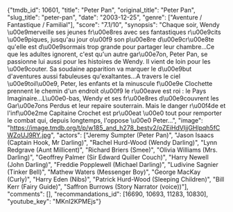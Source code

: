 {"tmdb_id": 10601, "title": "Peter Pan", "original_title": "Peter Pan", "slug_title": "peter-pan", "date": "2003-12-25", "genre": ["Aventure / Fantastique / Familial"], "score": "7.1/10", "synopsis": "Chaque soir, Wendy \u00e9merveille ses jeunes fr\u00e8res avec ses fantastiques r\u00e9cits \u00e9piques, jusqu'au jour o\u00f9 son p\u00e8re d\u00e9cr\u00e8te qu'elle est d\u00e9sormais trop grande pour partager leur chambre...Ce que les adultes ignorent, c'est qu'un autre gar\u00e7on, Peter Pan, se passionne lui aussi pour les histoires de Wendy. Il vient de loin pour les \u00e9couter. Sa soudaine apparition va marquer le d\u00e9but d'aventures aussi fabuleuses qu'exaltantes...A travers le ciel \u00e9toil\u00e9, Peter, les enfants et la minuscule f\u00e9e Clochette prennent le chemin d'un endroit o\u00f9 le r\u00eave est roi : le Pays Imaginaire...L\u00e0-bas, Wendy et ses fr\u00e8res d\u00e9couvrent les Gar\u00e7ons Perdus et leur repaire souterrain. Mais le danger r\u00f4de et l'inf\u00e2me Capitaine Crochet est pr\u00eat \u00e0 tout pour remporter le combat qui, depuis longtemps, l'oppose \u00e0 Peter...", "image": "https://image.tmdb.org/t/p/w185_and_h278_bestv2/oZEiHdVIjjGHlpqh5fCWZoUJ9RY.jpg", "actors": ["Jeremy Sumpter (Peter Pan)", "Jason Isaacs (Captain Hook, Mr Darling)", "Rachel Hurd-Wood (Wendy Darling)", "Lynn Redgrave (Aunt Millicent)", "Richard Briers (Smee)", "Olivia Williams (Mrs. Darling)", "Geoffrey Palmer (Sir Edward Quiller Couch)", "Harry Newell (John Darling)", "Freddie Popplewell (Michael Darling)", "Ludivine Sagnier (Tinker Bell)", "Mathew Waters (Messenger Boy)", "George MacKay (Curly)", "Harry Eden (Nibs)", "Patrick Hurd-Wood (Sleeping Children)", "Bill Kerr (Fairy Guide)", "Saffron Burrows (Story Narrator (voice))"], "comments": [], "recommandations_id": [16690, 10693, 11283, 10830], "youtube_key": "MKnI2KPMEjs"}